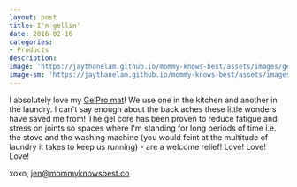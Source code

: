 ```yaml
---
layout: post
title: I'm gellin'
date: 2016-02-16
categories:
- Products
description:
image: 'https://jaythanelam.github.io/mommy-knows-best/assets/images/gel-pro-mat.jpg'
image-sm: 'https://jaythanelam.github.io/mommy-knows-best/assets/images/gel-pro-mat.jpg'
---
```


I absolutely love my <a href="http://www.amazon.com/dp/B004P1I73M/ref=twister_B00G6H5QHS?_encoding=UTF8&amp;psc=1">GelPro mat</a>! We use one in the kitchen and another in the laundry. I can't say enough about the back aches these little wonders have saved me from! The gel core has been proven to reduce fatigue and stress on joints so spaces where I'm standing for long periods of time i.e. the stove and the washing machine (you would feint at the multitude of laundry it takes to keep us running) - are a welcome relief! Love! Love! Love!

xoxo,
jen@mommyknowsbest.co
